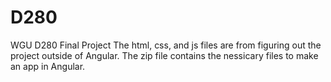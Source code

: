 # D280
WGU D280 Final Project
The html, css, and js files are from figuring out the project outside of Angular.
The zip file contains the nessicary files to make an app in Angular.
